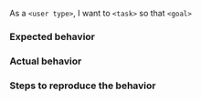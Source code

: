 As a `<user type>`, I want to `<task>` so that `<goal>`

### Expected behavior

### Actual behavior

### Steps to reproduce the behavior
